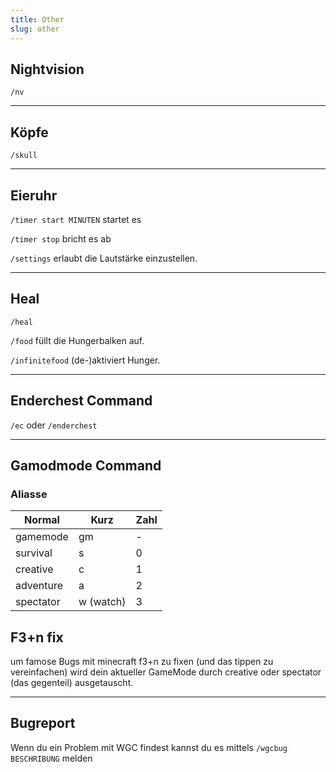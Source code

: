 ```yaml
---
title: Other
slug: other
---
```


## Nightvision

`/nv`

---

## Köpfe

`/skull`

---

## Eieruhr

`/timer start MINUTEN` startet es

`/timer stop` bricht es ab

`/settings` erlaubt die Lautstärke einzustellen.

---

## Heal

`/heal`

`/food` füllt die Hungerbalken auf.

`/infinitefood` (de-)aktiviert Hunger.

---

## Enderchest Command

`/ec` oder `/enderchest`

---

## Gamodmode Command

### Aliasse

Normal   | Kurz      | Zahl
-------- | --------- | ----
gamemode | gm        | -
survival | s         | 0
creative | c         | 1
adventure| a         | 2
spectator| w (watch) |3

## F3+n fix

um famose Bugs mit minecraft f3+n zu fixen (und das tippen zu vereinfachen)
wird dein aktueller GameMode durch creative oder spectator (das gegenteil)
ausgetauscht.

---

## Bugreport

Wenn du ein Problem mit WGC findest kannst du es mittels `/wgcbug BESCHRIBUNG` melden
